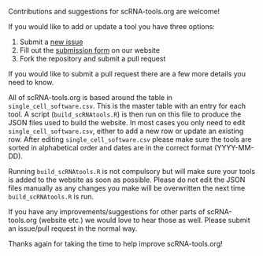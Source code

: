 Contributions and suggestions for scRNA-tools.org are welcome!

If you would like to add or update a tool you have three options:

1. Submit a [new issue](https://github.com/Oshlack/scRNA-tools/issues/new)
2. Fill out the [submission form](https://www.scrna-tools.org/submit) on our
   website
3. Fork the repository and submit a pull request

If you would like to submit a pull request there are a few more details you
need to know.

All of scRNA-tools.org is based around the table in `single_cell_software.csv`.
This is the master table with an entry for each tool. A script
(`build_scRNAtools.R`) is then run on this file to produce the JSON files used
to build the website. In most cases you only need to edit
`single_cell_software.csv`, either to add a new row or update an existing row.
After editing `single_cell_software.csv` please make sure the tools are sorted
in alphabetical order and dates are in the correct format (YYYY-MM-DD).

Running `build_scRNAtools.R` is not compulsory but will make sure your tools is
added to the website as soon as possible. Please do not edit the JSON files
manually as any changes you make will be overwritten the next time
`build_scRNAtools.R` is run.

If you have any improvements/suggestions for other parts of scRNA-tools.org
(website etc.) we would love to hear those as well. Please submit an issue/pull
request in the normal way.

Thanks again for taking the time to help improve scRNA-tools.org!

